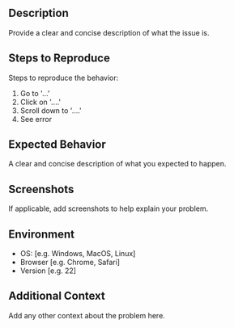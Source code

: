 ## Description

Provide a clear and concise description of what the issue is.

## Steps to Reproduce

Steps to reproduce the behavior:

1. Go to '...'
2. Click on '....'
3. Scroll down to '....'
4. See error

## Expected Behavior

A clear and concise description of what you expected to happen.

## Screenshots

If applicable, add screenshots to help explain your problem.

## Environment

- OS: [e.g. Windows, MacOS, Linux]
- Browser [e.g. Chrome, Safari]
- Version [e.g. 22]

## Additional Context

Add any other context about the problem here.
